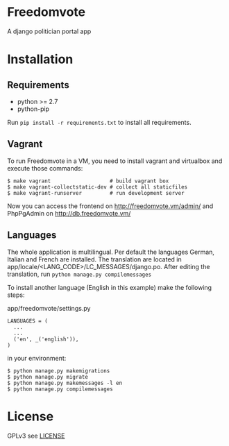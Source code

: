 # Freedomvote
A django politician portal app
# Installation
## Requirements
* python >= 2.7
* python-pip

Run `pip install -r requirements.txt` to install all requirements.

## Vagrant
To run Freedomvote in a VM, you need to install vagrant and virtualbox and execute those commands:
```
$ make vagrant                   # build vagrant box
$ make vagrant-collectstatic-dev # collect all staticfiles
$ make vagrant-runserver         # run development server
```
Now you can access the frontend on http://freedomvote.vm/admin/ and PhpPgAdmin on http://db.freedomvote.vm/

## Languages
The whole application is multilingual. Per default the languages German, Italian and French are installed.
The translation are located in app/locale/\<LANG_CODE\>/LC_MESSAGES/django.po. After editing the translation, run `python manage.py compilemessages`

To install another language (English in this example) make the following steps:

app/freedomvote/settings.py
```
LANGUAGES = (
  ...
  ...
  ('en', _('english')),
)
```
in your environment:
```
$ python manage.py makemigrations
$ python manage.py migrate
$ python manage.py makemessages -l en
$ python manage.py compilemessages
```

# License
GPLv3 see [LICENSE](https://github.com/adfinis-sygroup/freedomvote/blob/master/LICENSE)
